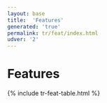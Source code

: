```yaml
---
layout: base
title:  'Features'
generated: 'true'
permalink: tr/feat/index.html
udver: '2'
---
```


# Features

{% include tr-feat-table.html %}
